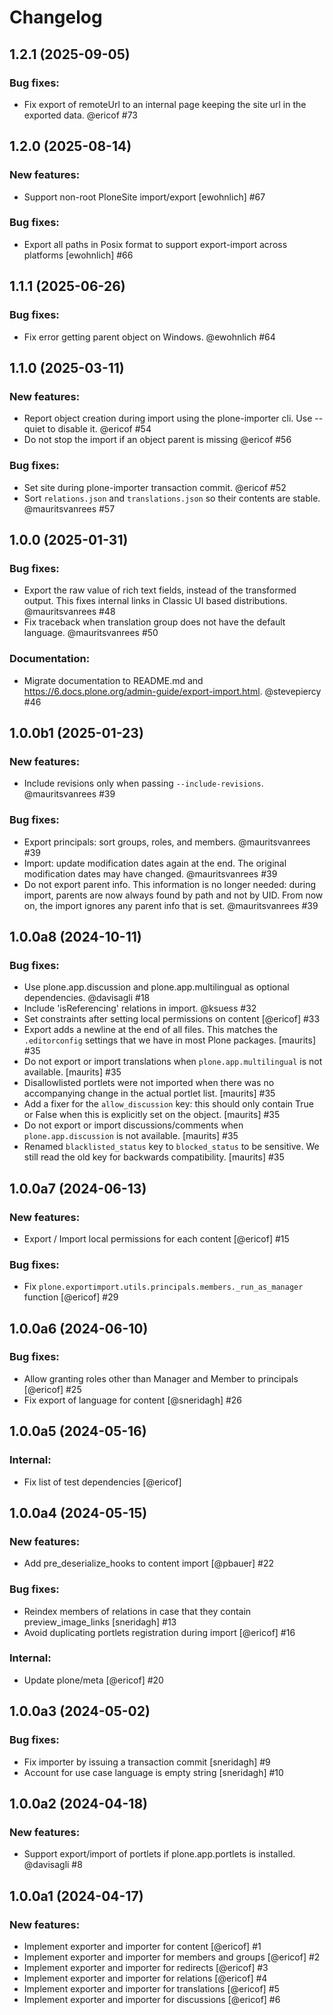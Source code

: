 # Changelog

<!--
   You should *NOT* be adding new change log entries to this file.
   You should create a file in the news directory instead.
   For helpful instructions, please see:
   https://github.com/plone/plone.releaser/blob/master/ADD-A-NEWS-ITEM.rst
-->

<!-- towncrier release notes start -->

## 1.2.1 (2025-09-05)


### Bug fixes:

- Fix export of remoteUrl to an internal page keeping the site url in the exported data. @ericof #73

## 1.2.0 (2025-08-14)


### New features:

- Support non-root PloneSite import/export [ewohnlich] #67


### Bug fixes:

- Export all paths in Posix format to support export-import across platforms [ewohnlich] #66

## 1.1.1 (2025-06-26)


### Bug fixes:

- Fix error getting parent object on Windows. @ewohnlich #64

## 1.1.0 (2025-03-11)


### New features:

- Report object creation during import using the plone-importer cli. Use --quiet to disable it. @ericof #54
- Do not stop the import if an object parent is missing @ericof #56


### Bug fixes:

- Set site during plone-importer transaction commit. @ericof #52
- Sort `relations.json` and `translations.json` so their contents are stable.  @mauritsvanrees #57

## 1.0.0 (2025-01-31)


### Bug fixes:

- Export the raw value of rich text fields, instead of the transformed output.
  This fixes internal links in Classic UI based distributions.
  @mauritsvanrees #48
- Fix traceback when translation group does not have the default language.
  @mauritsvanrees #50


### Documentation:

- Migrate documentation to README.md and https://6.docs.plone.org/admin-guide/export-import.html. @stevepiercy #46

## 1.0.0b1 (2025-01-23)


### New features:

- Include revisions only when passing `--include-revisions`.  @mauritsvanrees #39


### Bug fixes:

- Export principals: sort groups, roles, and members.  @mauritsvanrees #39
- Import: update modification dates again at the end. The original modification dates may have changed.  @mauritsvanrees #39
- Do not export parent info.
  This information is no longer needed: during import, parents are now always found by path and not by UID.
  From now on, the import ignores any parent info that is set.
  @mauritsvanrees #39

## 1.0.0a8 (2024-10-11)


### Bug fixes:

- Use plone.app.discussion and plone.app.multilingual as optional dependencies.
  @davisagli #18
- Include 'isReferencing' relations in import. @ksuess #32
- Set constraints after setting local permissions on content [@ericof] #33
- Export adds a newline at the end of all files.
  This matches the `.editorconfig` settings that we have in most Plone packages.
  [maurits] #35
- Do not export or import translations when `plone.app.multilingual` is not available.
  [maurits] #35
- Disallowlisted portlets were not imported when there was no accompanying change in the actual portlet list.
  [maurits] #35
- Add a fixer for the `allow_discussion` key: this should only contain True or False when this is explicitly set on the object.
  [maurits] #35
- Do not export or import discussions/comments when `plone.app.discussion` is not available.
  [maurits] #35
- Renamed `blacklisted_status` key to `blocked_status` to be sensitive.
  We still read the old key for backwards compatibility.
  [maurits] #35

## 1.0.0a7 (2024-06-13)


### New features:

- Export / Import local permissions for each content [@ericof] #15


### Bug fixes:

- Fix `plone.exportimport.utils.principals.members._run_as_manager` function [@ericof] #29

## 1.0.0a6 (2024-06-10)


### Bug fixes:

- Allow granting roles other than Manager and Member to principals [@ericof] #25
- Fix export of language for content [@sneridagh] #26

## 1.0.0a5 (2024-05-16)


### Internal:

- Fix list of test dependencies [@ericof] 

## 1.0.0a4 (2024-05-15)


### New features:

- Add pre_deserialize_hooks to content import [@pbauer] #22


### Bug fixes:

- Reindex members of relations in case that they contain preview_image_links
  [sneridagh] #13
- Avoid duplicating portlets registration during import [@ericof] #16


### Internal:

- Update plone/meta [@ericof] #20


## 1.0.0a3 (2024-05-02)


### Bug fixes:

- Fix importer by issuing a transaction commit
  [sneridagh] #9
- Account for use case language is empty string
  [sneridagh] #10


## 1.0.0a2 (2024-04-18)


### New features:

- Support export/import of portlets if plone.app.portlets is installed. @davisagli #8


## 1.0.0a1 (2024-04-17)


### New features:

- Implement exporter and importer for content [@ericof] #1
- Implement exporter and importer for members and groups [@ericof] #2
- Implement exporter and importer for redirects [@ericof] #3
- Implement exporter and importer for relations [@ericof] #4
- Implement exporter and importer for translations [@ericof] #5
- Implement exporter and importer for discussions [@ericof] #6
